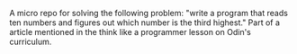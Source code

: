 A micro repo for solving the following problem: "write a program that reads ten numbers and figures out which number is the third highest." Part of a article mentioned in the think like a programmer lesson on Odin's curriculum.
